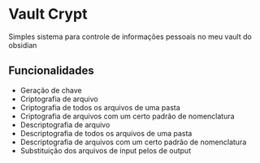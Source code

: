 # Vault Crypt
Simples sistema para controle de informações pessoais no meu vault do obsidian

## Funcionalidades
- Geração de chave
- Criptografia de arquivo
- Criptografia de todos os arquivos de uma pasta
- Criptografia de arquivos com um certo padrão de nomenclatura
- Descriptografia de arquivo
- Descriptografia de todos os arquivos de uma pasta
- Descriptografia de arquivos com um certo padrão de nomenclatura
- Substituição dos arquivos de input pelos de output